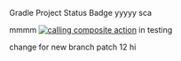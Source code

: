 Gradle Project
Status Badge 
yyyyy
sca


mmmm
[![calling  composite action](https://github.com/org1-one/org1-gradle-1/actions/workflows/composite_action_call.yml/badge.svg)](https://github.com/org1-one/org1-gradle-1/actions/workflows/composite_action_call.yml)
in testing

change for new branch patch 12
hi
